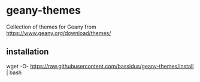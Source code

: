 # geany-themes
Collection of themes for Geany from https://www.geany.org/download/themes/

## installation

wget -O- https://raw.githubusercontent.com/bassidus/geany-themes/install | bash
